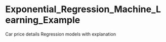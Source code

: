 # Exponential_Regression_Machine_Learning_Example
Car price details Regression models with explanation 
